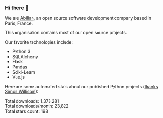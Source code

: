 ### Hi there 👋

We are [Abilian](https://abilian.com/), an open source software development company based in Paris, France.

This organisation contains most of our open source projects.

Our favorite technologies include:

- Python 3
- SQLAlchemy
- Flask
- Pandas
- Sciki-Learn
- Vue.js

Here are some automated stats about our published Python projects
([thanks Simon Willison!][sw-post]):

<!--marker-->
Total downloads: 1,373,281<br>
Total downloads/month: 23,822<br>
Total stars count: 198
<!--end-->

[sw-post]: https://simonwillison.net/2020/Jul/10/self-updating-profile-readme/